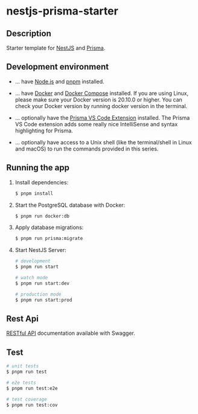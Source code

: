 # nestjs-prisma-starter

## Description

Starter template for [NestJS](https://github.com/nestjs/nest) and [Prisma](https://www.prisma.io/).

## Development environment

- ... have [Node.js](https://nodejs.org/) and [pnpm](https://pnpm.io/) installed.

- ... have [Docker](https://www.docker.com/) and [Docker Compose](https://docs.docker.com/compose/install/#compose-installation-scenarios) installed. If you are using Linux, please make sure your Docker version is 20.10.0 or higher. You can check your Docker version by running docker version in the terminal.

- ... optionally have the [Prisma VS Code Extension](https://marketplace.visualstudio.com/items?itemName=Prisma.prisma) installed. The Prisma VS Code extension adds some really nice IntelliSense and syntax highlighting for Prisma.

- ... optionally have access to a Unix shell (like the terminal/shell in Linux and macOS) to run the commands provided in this series.

## Running the app

1. Install dependencies:

   ```bash
   $ pnpm install
   ```

2. Start the PostgreSQL database with Docker:

   ```bash
   $ pnpm run docker:db
   ```

3. Apply database migrations:

   ```bash
   $ pnpm run prisma:migrate
   ```

4. Start NestJS Server:

   ```bash
   # development
   $ pnpm run start

   # watch mode
   $ pnpm run start:dev

   # production mode
   $ pnpm run start:prod
   ```

## Rest Api

[RESTful API](http://localhost:3000/api) documentation available with Swagger.

## Test

```bash
# unit tests
$ pnpm run test

# e2e tests
$ pnpm run test:e2e

# test coverage
$ pnpm run test:cov
```
